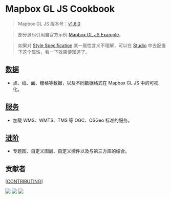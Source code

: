 # Mapbox GL JS Cookbook

> Mapbox GL JS 版本号：[v1.6.0](https://docs.mapbox.com/mapbox-gl-js/overview/)

> 部分源码引用自官方示例 [Mapbox GL JS Example](https://docs.mapbox.com/mapbox-gl-js/examples/)。

> 如果对 [Style Specification](https://docs.mapbox.com/mapbox-gl-js/style-spec/) 某一属性含义不理解，可以在 [Studio](https://studio.mapbox.com/) 中去配置下这个属性，看一下效果便知道了。


## [数据](https://huanglii.github.io/mapbox-gl-js-cookbook/data/)
  * 点、线、面、栅格等数据，以及不同数据格式在 Mapbox GL JS 中的可视化。
## [服务](https://huanglii.github.io/mapbox-gl-js-cookbook/service//)
  * 加载 WMS、WMTS、TMS 等 OGC、OSGeo 标准的服务。
## [进阶](https://huanglii.github.io/mapbox-gl-js-cookbook/advance/)
  * 专题图、自定义图层、自定义控件以及与第三方库的结合。


## 贡献者
[[CONTRIBUTING](CONTRIBUTING.md)]

[![](https://avatars2.githubusercontent.com/u/20068340?s=60&v=4)](https://github.com/huanglii/) [![](https://avatars0.githubusercontent.com/u/27879336?s=60&v=4)](https://github.com/JerckyLY) [![](https://avatars1.githubusercontent.com/u/3953310?s=60&v=4)](https://github.com/AllanHao)

